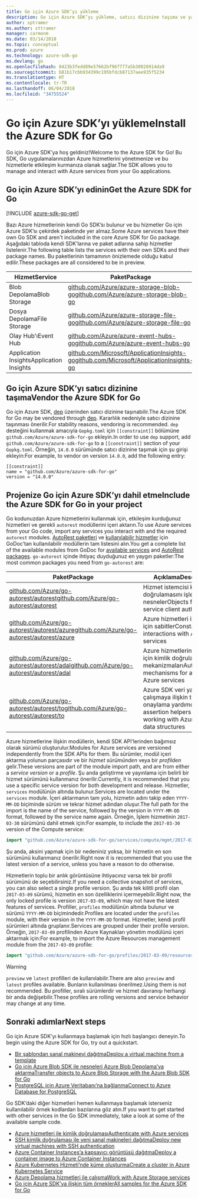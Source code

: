 ```yaml
---
title: Go için Azure SDK’yı yükleme
description: Go için Azure SDK’yı yükleme, satıcı dizinine taşıma ve yapılandırma.
author: sptramer
ms.author: sttramer
manager: carmonm
ms.date: 03/14/2018
ms.topic: conceptual
ms.prod: azure
ms.technology: azure-sdk-go
ms.devlang: go
ms.openlocfilehash: 8423b3fedd89e57662bf96f777a5b30926914da9
ms.sourcegitcommit: b81b17cbb934399c195bfdcb87137aee935f5234
ms.translationtype: HT
ms.contentlocale: tr-TR
ms.lasthandoff: 06/04/2018
ms.locfileid: "34755524"
---
```

# <a name="install-the-azure-sdk-for-go"></a><span data-ttu-id="d9741-103">Go için Azure SDK’yı yükleme</span><span class="sxs-lookup"><span data-stu-id="d9741-103">Install the Azure SDK for Go</span></span>

<span data-ttu-id="d9741-104">Go için Azure SDK’ya hoş geldiniz!</span><span class="sxs-lookup"><span data-stu-id="d9741-104">Welcome to the Azure SDK for Go!</span></span> <span data-ttu-id="d9741-105">Bu SDK, Go uygulamalarınızdan Azure hizmetlerini yönetmenize ve bu hizmetlerle etkileşim kurmanıza olanak sağlar.</span><span class="sxs-lookup"><span data-stu-id="d9741-105">The SDK allows you to manage and interact with Azure services from your Go applications.</span></span>

## <a name="get-the-azure-sdk-for-go"></a><span data-ttu-id="d9741-106">Go için Azure SDK’yı edinin</span><span class="sxs-lookup"><span data-stu-id="d9741-106">Get the Azure SDK for Go</span></span>

[!INCLUDE [azure-sdk-go-get](includes/azure-sdk-go-get.md)]

<span data-ttu-id="d9741-107">Bazı Azure hizmetlerinin kendi Go SDK’sı bulunur ve bu hizmetler Go için Azure SDK’sı çekirdek paketinde yer almaz.</span><span class="sxs-lookup"><span data-stu-id="d9741-107">Some Azure services have their own Go SDK and aren't included in the core Azure SDK for Go package.</span></span> <span data-ttu-id="d9741-108">Aşağıdaki tabloda kendi SDK’larına ve paket adlarına sahip hizmetler listelenir.</span><span class="sxs-lookup"><span data-stu-id="d9741-108">The following table lists the services with their own SDKs and their package names.</span></span> <span data-ttu-id="d9741-109">Bu paketlerinin tamamının önizlemede olduğu kabul edilir.</span><span class="sxs-lookup"><span data-stu-id="d9741-109">These packages are all considered to be in preview.</span></span>

| <span data-ttu-id="d9741-110">Hizmet</span><span class="sxs-lookup"><span data-stu-id="d9741-110">Service</span></span> | <span data-ttu-id="d9741-111">Paket</span><span class="sxs-lookup"><span data-stu-id="d9741-111">Package</span></span> |
|---------|---------|
| <span data-ttu-id="d9741-112">Blob Depolama</span><span class="sxs-lookup"><span data-stu-id="d9741-112">Blob Storage</span></span> | [<span data-ttu-id="d9741-113">github.com/Azure/azure-storage-blob-go</span><span class="sxs-lookup"><span data-stu-id="d9741-113">github.com/Azure/azure-storage-blob-go</span></span>](https://github.com/Azure/azure-storage-blob-go) |
| <span data-ttu-id="d9741-114">Dosya Depolama</span><span class="sxs-lookup"><span data-stu-id="d9741-114">File Storage</span></span> | [<span data-ttu-id="d9741-115">github.com/Azure/azure-storage-file-go</span><span class="sxs-lookup"><span data-stu-id="d9741-115">github.com/Azure/azure-storage-file-go</span></span>](https://github.com/Azure/azure-storage-file-go) |
| <span data-ttu-id="d9741-116">Olay Hub'ı</span><span class="sxs-lookup"><span data-stu-id="d9741-116">Event Hub</span></span> | [<span data-ttu-id="d9741-117">github.com/Azure/azure-event-hubs-go</span><span class="sxs-lookup"><span data-stu-id="d9741-117">github.com/Azure/azure-event-hubs-go</span></span>](https://github.com/Azure/azure-event-hubs-go) |
| <span data-ttu-id="d9741-118">Application Insights</span><span class="sxs-lookup"><span data-stu-id="d9741-118">Application Insights</span></span> | [<span data-ttu-id="d9741-119">github.com/Microsoft/ApplicationInsights-go</span><span class="sxs-lookup"><span data-stu-id="d9741-119">github.com/Microsoft/ApplicationInsights-go</span></span>](https://github.com/Microsoft/ApplicationInsights-go) |

## <a name="vendor-the-azure-sdk-for-go"></a><span data-ttu-id="d9741-120">Go için Azure SDK’yı satıcı dizinine taşıma</span><span class="sxs-lookup"><span data-stu-id="d9741-120">Vendor the Azure SDK for Go</span></span>

<span data-ttu-id="d9741-121">Go için Azure SDK, [dep](https://github.com/golang/dep) üzerinden satıcı dizinine taşınabilir.</span><span class="sxs-lookup"><span data-stu-id="d9741-121">The Azure SDK for Go may be vendored through [dep](https://github.com/golang/dep).</span></span> <span data-ttu-id="d9741-122">Kararlılık nedeniyle satıcı dizinine taşınması önerilir.</span><span class="sxs-lookup"><span data-stu-id="d9741-122">For stability reasons, vendoring is recommended.</span></span> <span data-ttu-id="d9741-123">`dep` desteğini kullanmak amacıyla `Gopkg.toml` için `[[constraint]]` bölümüne `github.com/Azure/azure-sdk-for-go` ekleyin.</span><span class="sxs-lookup"><span data-stu-id="d9741-123">In order to use `dep` support, add `github.com/Azure/azure-sdk-for-go` to a `[[constraint]]` section of your `Gopkg.toml`.</span></span> <span data-ttu-id="d9741-124">Örneğin, `14.0.0` sürümünde satıcı dizinine taşımak için şu girişi ekleyin:</span><span class="sxs-lookup"><span data-stu-id="d9741-124">For example, to vendor on version `14.0.0`, add the following entry:</span></span>

```
[[constraint]]
name = "github.com/Azure/azure-sdk-for-go"
version = "14.0.0"
```

## <a name="include-the-azure-sdk-for-go-in-your-project"></a><span data-ttu-id="d9741-125">Projenize Go için Azure SDK’yı dahil etme</span><span class="sxs-lookup"><span data-stu-id="d9741-125">Include the Azure SDK for Go in your project</span></span>

<span data-ttu-id="d9741-126">Go kodunuzdan Azure hizmetlerini kullanmak için, etkileşim kurduğunuz hizmetleri ve gerekli `autorest` modüllerini içeri aktarın.</span><span class="sxs-lookup"><span data-stu-id="d9741-126">To use Azure services from your Go code, import any services you interact with and the required `autorest` modules.</span></span>
<span data-ttu-id="d9741-127">[AutoRest paketleri](https://godoc.org/github.com/Azure/go-autorest) ve [kullanılabilir hizmetler](https://godoc.org/github.com/Azure/azure-sdk-for-go) için GoDoc’tan kullanılabilir modüllerin tam listesini alın.</span><span class="sxs-lookup"><span data-stu-id="d9741-127">You get a complete list of the available modules from GoDoc for [available services](https://godoc.org/github.com/Azure/azure-sdk-for-go) and [AutoRest packages](https://godoc.org/github.com/Azure/go-autorest).</span></span> <span data-ttu-id="d9741-128">`go-autorest` içinde ihtiyaç duyduğunuz en yaygın paketler:</span><span class="sxs-lookup"><span data-stu-id="d9741-128">The most common packages you need from `go-autorest` are:</span></span>

| <span data-ttu-id="d9741-129">Paket</span><span class="sxs-lookup"><span data-stu-id="d9741-129">Package</span></span> | <span data-ttu-id="d9741-130">Açıklama</span><span class="sxs-lookup"><span data-stu-id="d9741-130">Description</span></span> |
|---------|-------------|
| <span data-ttu-id="d9741-131">[github.com/Azure/go-autorest/autorest][autorest]</span><span class="sxs-lookup"><span data-stu-id="d9741-131">[github.com/Azure/go-autorest/autorest][autorest]</span></span> | <span data-ttu-id="d9741-132">Hizmet istemcisi kimlik doğrulamasını işlemek için nesneler</span><span class="sxs-lookup"><span data-stu-id="d9741-132">Objects for handling service client authentication</span></span> |
| <span data-ttu-id="d9741-133">[github.com/Azure/go-autorest/autorest/azure][autorest/azure]</span><span class="sxs-lookup"><span data-stu-id="d9741-133">[github.com/Azure/go-autorest/autorest/azure][autorest/azure]</span></span> | <span data-ttu-id="d9741-134">Azure hizmetleri ile etkileşim için sabitler</span><span class="sxs-lookup"><span data-stu-id="d9741-134">Constants for interactions with Azure services</span></span> |
| <span data-ttu-id="d9741-135">[github.com/Azure/go-autorest/autorest/adal][autorest/adal]</span><span class="sxs-lookup"><span data-stu-id="d9741-135">[github.com/Azure/go-autorest/autorest/adal][autorest/adal]</span></span> | <span data-ttu-id="d9741-136">Azure hizmetlerine erişmek için kimlik doğrulaması mekanizmaları</span><span class="sxs-lookup"><span data-stu-id="d9741-136">Authentication mechanisms for accessing Azure services</span></span> |
| <span data-ttu-id="d9741-137">[github.com/Azure/go-autorest/autorest/to][autorest/to]</span><span class="sxs-lookup"><span data-stu-id="d9741-137">[github.com/Azure/go-autorest/autorest/to][autorest/to]</span></span> | <span data-ttu-id="d9741-138">Azure SDK veri yapıları ile çalışmaya ilişkin tür onaylama yardımcıları</span><span class="sxs-lookup"><span data-stu-id="d9741-138">Type assertion helpers for working with Azure SDK data structures</span></span> |

[autorest]: https://godoc.org/github.com/Azure/go-autorest/autorest
[autorest/azure]: https://godoc.org/github.com/Azure/go-autorest/autorest/azure
[autorest/adal]: https://godoc.org/github.com/Azure/go-autorest/autorest/adal
[autorest/to]: https://godoc.org/github.com/Azure/go-autorest/autorest/to

<span data-ttu-id="d9741-139">Azure hizmetlerine ilişkin modüllerin, kendi SDK API’lerinden bağımsız olarak sürümü oluşturulur.</span><span class="sxs-lookup"><span data-stu-id="d9741-139">Modules for Azure services are versioned independently from the SDK APIs for them.</span></span> <span data-ttu-id="d9741-140">Bu sürümler, modül içeri aktarma yolunun parçasıdır ve bir _hizmet sürümünden_ veya bir _profilden_ gelir.</span><span class="sxs-lookup"><span data-stu-id="d9741-140">These versions are part of the module import path, and are from either a _service version_ or a _profile_.</span></span> <span data-ttu-id="d9741-141">Şu anda geliştirme ve yayınlama için belirli bir hizmet sürümünü kullanmanız önerilir.</span><span class="sxs-lookup"><span data-stu-id="d9741-141">Currently, it is recommended that you use a specific service version for both development and release.</span></span> <span data-ttu-id="d9741-142">Hizmetler, `services` modülünün altında bulunur.</span><span class="sxs-lookup"><span data-stu-id="d9741-142">Services are located under the `services` module.</span></span> <span data-ttu-id="d9741-143">İçeri aktarmanın tam yolu, hizmetin adını takip eden `YYYY-MM-DD` biçiminde sürüm ve tekrar hizmet adından oluşur.</span><span class="sxs-lookup"><span data-stu-id="d9741-143">The full path for the import is the name of the service, followed by the version in `YYYY-MM-DD` format, followed by the service name again.</span></span> <span data-ttu-id="d9741-144">Örneğin, İşlem hizmetinin `2017-03-30` sürümünü dahil etmek için:</span><span class="sxs-lookup"><span data-stu-id="d9741-144">For example, to include the `2017-03-30` version of the Compute service:</span></span>

```go
import "github.com/Azure/azure-sdk-for-go/services/compute/mgmt/2017-03-30/compute"
```

<span data-ttu-id="d9741-145">Şu anda, aksini yapmak için bir nedeniniz yoksa, bir hizmetin en son sürümünü kullanmanız önerilir.</span><span class="sxs-lookup"><span data-stu-id="d9741-145">Right now it is recommended that you use the latest version of a service, unless you have a reason to do otherwise.</span></span>

<span data-ttu-id="d9741-146">Hizmetlerin toplu bir anlık görüntüsüne ihtiyacınız varsa tek bir profil sürümünü de seçebilirsiniz.</span><span class="sxs-lookup"><span data-stu-id="d9741-146">If you need a collective snapshot of services, you can also select a single profile version.</span></span> <span data-ttu-id="d9741-147">Şu anda tek kilitli profil olan `2017-03-09` sürümü, hizmetin en son özelliklerini içermeyebilir.</span><span class="sxs-lookup"><span data-stu-id="d9741-147">Right now, the only locked profile is version `2017-03-09`, which may not have the latest features of services.</span></span> <span data-ttu-id="d9741-148">Profiller, `profiles` modülünün altında bulunur ve sürümü `YYYY-MM-DD` biçimindedir.</span><span class="sxs-lookup"><span data-stu-id="d9741-148">Profiles are located under the `profiles` module, with their version in the `YYYY-MM-DD` format.</span></span> <span data-ttu-id="d9741-149">Hizmetler, kendi profil sürümleri altında gruplanır.</span><span class="sxs-lookup"><span data-stu-id="d9741-149">Services are grouped under their profile version.</span></span> <span data-ttu-id="d9741-150">Örneğin, `2017-03-09` profilinden Azure Kaynakları yönetim modülünü içeri aktarmak için:</span><span class="sxs-lookup"><span data-stu-id="d9741-150">For example, to import the Azure Resources management module from the `2017-03-09` profile:</span></span>

```go
import "github.com/Azure/azure-sdk-for-go/profiles/2017-03-09/resources/mgmt/resources"
```

> [!WARNING]
> <span data-ttu-id="d9741-151">`preview` ve `latest` profilleri de kullanılabilir.</span><span class="sxs-lookup"><span data-stu-id="d9741-151">There are also `preview` and `latest` profiles available.</span></span> <span data-ttu-id="d9741-152">Bunların kullanılması önerilmez.</span><span class="sxs-lookup"><span data-stu-id="d9741-152">Using them is not recommended.</span></span> <span data-ttu-id="d9741-153">Bu profiller, sıralı sürümlerdir ve hizmet davranışı herhangi bir anda değişebilir.</span><span class="sxs-lookup"><span data-stu-id="d9741-153">These profiles are rolling versions and service behavior may change at any time.</span></span>

## <a name="next-steps"></a><span data-ttu-id="d9741-154">Sonraki adımlar</span><span class="sxs-lookup"><span data-stu-id="d9741-154">Next steps</span></span>

<span data-ttu-id="d9741-155">Go için Azure SDK’yı kullanmaya başlamak için hızlı başlangıcı deneyin.</span><span class="sxs-lookup"><span data-stu-id="d9741-155">To begin using the Azure SDK for Go, try out a quickstart.</span></span>

* [<span data-ttu-id="d9741-156">Bir şablondan sanal makineyi dağıtma</span><span class="sxs-lookup"><span data-stu-id="d9741-156">Deploy a virtual machine from a template</span></span>](azure-sdk-go-qs-vm.md)
* [<span data-ttu-id="d9741-157">Go için Azure Blob SDK ile nesneleri Azure Blob Depolama’ya aktarma</span><span class="sxs-lookup"><span data-stu-id="d9741-157">Transfer objects to Azure Blob Storage with the Azure Blob SDK for Go</span></span>](/azure/storage/blobs/storage-quickstart-blobs-go?toc=%2fgo%2fazure%2ftoc.json)
* [<span data-ttu-id="d9741-158">PostgreSQL için Azure Veritabanı’na bağlanma</span><span class="sxs-lookup"><span data-stu-id="d9741-158">Connect to Azure Database for PostgreSQL</span></span>](/azure/postgresql/connect-go?toc=%2fgo%2fazure%2ftoc.json)

<span data-ttu-id="d9741-159">Go SDK’daki diğer hizmetleri hemen kullanmaya başlamak isterseniz kullanılabilir örnek kodlardan bazılarına göz atın.</span><span class="sxs-lookup"><span data-stu-id="d9741-159">If you want to get started with other services in the Go SDK immediately, take a look at some of the available sample code.</span></span>

* [<span data-ttu-id="d9741-160">Azure hizmetleri ile kimlik doğrulaması</span><span class="sxs-lookup"><span data-stu-id="d9741-160">Authenticate with Azure services</span></span>](https://github.com/Azure-Samples/azure-sdk-for-go-samples/tree/master/iam)
* [<span data-ttu-id="d9741-161">SSH kimlik doğrulaması ile yeni sanal makineleri dağıtma</span><span class="sxs-lookup"><span data-stu-id="d9741-161">Deploy new virtual machines with SSH authentication</span></span>](https://github.com/Azure-Samples/azure-sdk-for-go-samples/tree/master/compute)
* [<span data-ttu-id="d9741-162">Azure Container Instances’a kapsayıcı görüntüsü dağıtma</span><span class="sxs-lookup"><span data-stu-id="d9741-162">Deploy a container image to Azure Container Instances</span></span>](https://github.com/Azure-Samples/azure-sdk-for-go-samples/tree/master/containerinstance)
* [<span data-ttu-id="d9741-163">Azure Kubernetes Hizmeti’nde küme oluşturma</span><span class="sxs-lookup"><span data-stu-id="d9741-163">Create a cluster in Azure Kubernetes Service</span></span>](https://github.com/Azure-Samples/azure-sdk-for-go-samples/tree/master/containerservice)
* [<span data-ttu-id="d9741-164">Azure Depolama hizmetleri ile çalışma</span><span class="sxs-lookup"><span data-stu-id="d9741-164">Work with Azure Storage services</span></span>](https://github.com/Azure-Samples/azure-sdk-for-go-samples/tree/master/storage)
* [<span data-ttu-id="d9741-165">Go için Azure SDK’ya ilişkin tüm örnekler</span><span class="sxs-lookup"><span data-stu-id="d9741-165">All samples for the Azure SDK for Go</span></span>](https://github.com/azure-samples/azure-sdk-for-go-samples)
